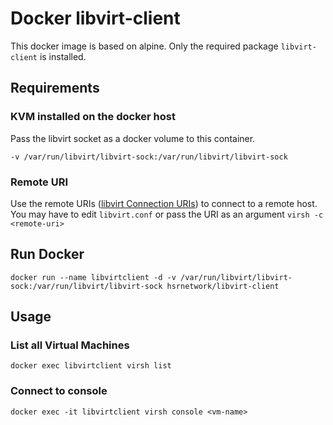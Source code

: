 # Docker libvirt-client

This docker image is based on alpine. Only the required package `libvirt-client` is installed.

## Requirements
### KVM installed on the docker host
Pass the libvirt socket as a docker volume to this container.
```
-v /var/run/libvirt/libvirt-sock:/var/run/libvirt/libvirt-sock
```

### Remote URI
Use the remote URIs ([libvirt Connection URIs](https://libvirt.org/uri.html)) to connect to a remote host. You may have to edit `libvirt.conf` or pass the URI as an argument `virsh -c <remote-uri>`

## Run Docker
```
docker run --name libvirtclient -d -v /var/run/libvirt/libvirt-sock:/var/run/libvirt/libvirt-sock hsrnetwork/libvirt-client
```

## Usage
### List all Virtual Machines
```
docker exec libvirtclient virsh list
```

### Connect to console
```
docker exec -it libvirtclient virsh console <vm-name>
```
